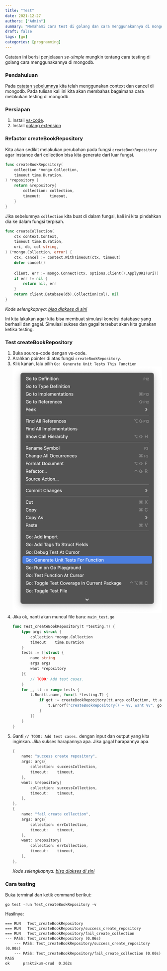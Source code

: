 ```yaml
---
title: "Test"
date: 2021-12-27
authors: ["Admin"]
summary: "Memahami cara test di golang dan cara menggunakannya di mongodb"
draft: false
tags: [go]
categories: [programming]
---
```


Catatan ini berisi penjelasan *se-simple* mungkin tentang cara testing di golang cara menggunakannya di mongodb.

### Pendahuluan

Pada [catatan sebelumnya](/posts/cancel) kita telah menggunakan context dan cancel di mongodb. Pada tulisan kali ini kita akan membahas bagaimana cara melakukan testing di mongodb.

### Persiapan

1. Install [vs-code](https://code.visualstudio.com/).
2. Install [golang extension](https://marketplace.visualstudio.com/items?itemName=golang.go)

### Refactor createBookRepository
Kita akan sedikit melakukan perubahan pada fungsi `createBookRepository` agar instance dari collection bisa kita generate dari luar fungsi.

```go
func createBookRepository(
    collection *mongo.Collection,
    timeout time.Duration,
) *repository {
    return &repository{
        collection: collection,
        timeout:    timeout,
    }
}
```
Jika sebelumnya `collection` kita buat di dalam fungsi, kali ini kita pindahkan dia ke dalam fungsi terpisah.
```go
func createCollection(
    ctx context.Context,
    timeout time.Duration,
    uri, db, col string,
) (*mongo.Collection, error) {
    ctx, cancel := context.WithTimeout(ctx, timeout)
    defer cancel()

    client, err := mongo.Connect(ctx, options.Client().ApplyURI(uri))
    if err != nil {
        return nil, err
    }
    return client.Database(db).Collection(col), nil
}
```
*Kode selengkapnya: [bisa diakses di sini](https://github.com/fastrodev/praktikum-repository/blob/f1e0933fa47cb725aefd0499093fa560ab7c4a69/main.go#L31)*

Ini kita lakukan agar kita bisa membuat simulasi koneksi database yang berhasil dan gagal. Simulasi sukses dan gagal tersebut akan kita gunakan ketika testing.

### Test createBookRepository
1. Buka source-code dengan vs-code.
2. Arahkan pointer di atas fungsi `createBookRepository`. 
3. Klik kanan, lalu pilih `Go: Generate Unit Tests This Function`
    ![](pop.png)
4. Jika ok, nanti akan muncul file baru: `main_test.go`
    ```go
    func Test_createBookRepository(t *testing.T) {
        type args struct {
            collection *mongo.Collection
            timeout    time.Duration
        }
        tests := []struct {
            name string
            args args
            want *repository
        }{
            // TODO: Add test cases.
        }
        for _, tt := range tests {
            t.Run(tt.name, func(t *testing.T) {
                if got := createBookRepository(tt.args.collection, tt.args.timeout); !reflect.DeepEqual(got, tt.want) {
                    t.Errorf("createBookRepository() = %v, want %v", got, tt.want)
                }
            })
        }
    }
    ```
5. Ganti `// TODO: Add test cases.` dengan input dan output yang kita inginkan. Jika sukses harapannya apa. Jika gagal harapannya apa.
    ```go
    {
        name: "success create repository",
        args: args{
            collection: successCollection,
            timeout:    timeout,
        },
        want: &repository{
            collection: successCollection,
            timeout:    timeout,
        },
    },
    {
        name: "fail create collection",
        args: args{
            collection: errCollection,
            timeout:    timeout,
        },
        want: &repository{
            collection: errCollection,
            timeout:    timeout,
        },
    },
    ```
    *Kode selengkapnya: [bisa diakses di sini](https://github.com/fastrodev/praktikum-repository/blob/test/main_test.go)*

### Cara testing
Buka terminal dan ketik command berikut:
```
go test -run Test_createBookRepository -v
```
Hasilnya:
```
=== RUN   Test_createBookRepository
=== RUN   Test_createBookRepository/success_create_repository
=== RUN   Test_createBookRepository/fail_create_collection
--- PASS: Test_createBookRepository (0.06s)
    --- PASS: Test_createBookRepository/success_create_repository (0.00s)
    --- PASS: Test_createBookRepository/fail_create_collection (0.00s)
PASS
ok      praktikum-crud  0.262s
```